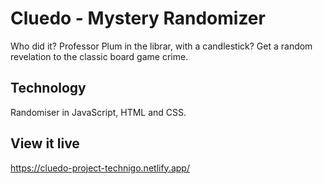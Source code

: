 # Cluedo - Mystery Randomizer

Who did it? Professor Plum in the librar, with a candlestick? Get a random revelation to the classic board game crime.

## Technology
Randomiser in JavaScript, HTML and CSS.

## View it live

https://cluedo-project-technigo.netlify.app/

